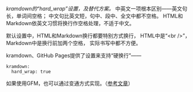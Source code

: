 *kramdown的“hard_wrap”设置，及替代方案。*
中英文一项根本区别——英文句长，单词间空格；
中文句比英文短，句中、段中、全文中都不空格。
HTML和Markdown依英文习惯将换行作空格处理，不适于中文。

默认设置中，HTML和Markdown换行都要特别方式换行，
HTML中是“&lt;br />”，Markdown中是换行前加两个空格，
实际书写中都不方便。

kramdown、GitHub Pages提供了设置来支持“硬换行”——

```
kramdown:
  hard_wrap: true
```
如果使用GFM，也可以通过变通方式实现。（[参考文章](https://stackoverflow.com/a/61489269/2537458)）

